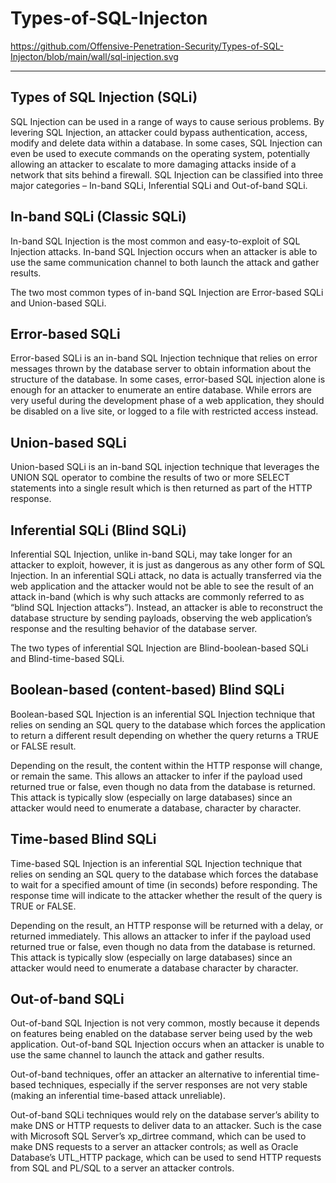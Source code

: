 # Types-of-SQL-Injecton
![]()https://github.com/Offensive-Penetration-Security/Types-of-SQL-Injecton/blob/main/wall/sql-injection.svg

-----------------------------------------------------------------------------------

## Types of SQL Injection (SQLi)
SQL Injection can be used in a range of ways to cause serious problems. By levering SQL Injection, an attacker could bypass authentication, access, modify and delete data within a database. In some cases, SQL Injection can even be used to execute commands on the operating system, potentially allowing an attacker to escalate to more damaging attacks inside of a network that sits behind a firewall.
SQL Injection can be classified into three major categories – In-band SQLi, Inferential SQLi and Out-of-band SQLi.

## In-band SQLi (Classic SQLi)
In-band SQL Injection is the most common and easy-to-exploit of SQL Injection attacks. In-band SQL Injection occurs when an attacker is able to use the same communication channel to both launch the attack and gather results.

The two most common types of in-band SQL Injection are Error-based SQLi and Union-based SQLi.

## Error-based SQLi
Error-based SQLi is an in-band SQL Injection technique that relies on error messages thrown by the database server to obtain information about the structure of the database. In some cases, error-based SQL injection alone is enough for an attacker to enumerate an entire database. While errors are very useful during the development phase of a web application, they should be disabled on a live site, or logged to a file with restricted access instead.

## Union-based SQLi
Union-based SQLi is an in-band SQL injection technique that leverages the UNION SQL operator to combine the results of two or more SELECT statements into a single result which is then returned as part of the HTTP response.

## Inferential SQLi (Blind SQLi)
Inferential SQL Injection, unlike in-band SQLi, may take longer for an attacker to exploit, however, it is just as dangerous as any other form of SQL Injection. In an inferential SQLi attack, no data is actually transferred via the web application and the attacker would not be able to see the result of an attack in-band (which is why such attacks are commonly referred to as “blind SQL Injection attacks”). Instead, an attacker is able to reconstruct the database structure by sending payloads, observing the web application’s response and the resulting behavior of the database server.

The two types of inferential SQL Injection are Blind-boolean-based SQLi and Blind-time-based SQLi.

## Boolean-based (content-based) Blind SQLi
Boolean-based SQL Injection is an inferential SQL Injection technique that relies on sending an SQL query to the database which forces the application to return a different result depending on whether the query returns a TRUE or FALSE result.

Depending on the result, the content within the HTTP response will change, or remain the same. This allows an attacker to infer if the payload used returned true or false, even though no data from the database is returned. This attack is typically slow (especially on large databases) since an attacker would need to enumerate a database, character by character.

## Time-based Blind SQLi
Time-based SQL Injection is an inferential SQL Injection technique that relies on sending an SQL query to the database which forces the database to wait for a specified amount of time (in seconds) before responding. The response time will indicate to the attacker whether the result of the query is TRUE or FALSE.

Depending on the result, an HTTP response will be returned with a delay, or returned immediately. This allows an attacker to infer if the payload used returned true or false, even though no data from the database is returned. This attack is typically slow (especially on large databases) since an attacker would need to enumerate a database character by character.

## Out-of-band SQLi
Out-of-band SQL Injection is not very common, mostly because it depends on features being enabled on the database server being used by the web application. Out-of-band SQL Injection occurs when an attacker is unable to use the same channel to launch the attack and gather results.

Out-of-band techniques, offer an attacker an alternative to inferential time-based techniques, especially if the server responses are not very stable (making an inferential time-based attack unreliable).

Out-of-band SQLi techniques would rely on the database server’s ability to make DNS or HTTP requests to deliver data to an attacker. Such is the case with Microsoft SQL Server’s xp_dirtree command, which can be used to make DNS requests to a server an attacker controls; as well as Oracle Database’s UTL_HTTP package, which can be used to send HTTP requests from SQL and PL/SQL to a server an attacker controls.
